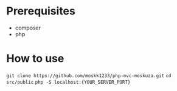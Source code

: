 # Prerequisites
- composer
- php

# How to use
`git clone https://github.com/moskk1233/php-mvc-moskuza.git`
`cd src/public`
`php -S localhost:{YOUR_SERVER_PORT}`